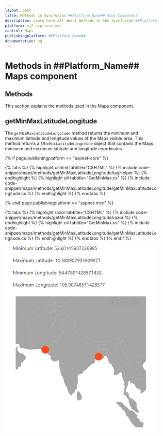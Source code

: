 ```yaml
---
layout: post
title: Methods in Syncfusion ##Platform_Name## Maps Component
description: Learn here all about methods in the Syncfusion ##Platform_Name## Maps component of Syncfusion Essential JS 2 and more.
platform: ej2-asp-core-mvc
control: Maps
publishingplatform: ##Platform_Name##
documentation: ug
---
```


# Methods in ##Platform_Name## Maps component

## Methods

This section explains the methods used in the Maps component.

## getMinMaxLatitudeLongitude

The `getMinMaxLatitudeLongitude` method returns the minimum and maximum latitude and longitude values of the Maps visible area. This method returns a `IMinMaxLatitudeLongitude` object that contains the Maps minimum and maximum latitude and longitude coordinates.

{% if page.publishingplatform == "aspnet-core" %}

{% tabs %}
{% highlight cshtml tabtitle="CSHTML" %}
{% include code-snippet/maps/methods/getMinMaxLatitudeLongitude/tagHelper %}
{% endhighlight %}
{% highlight c# tabtitle="GetMinMax.cs" %}
{% include code-snippet/maps/methods/getMinMaxLatitudeLongitude/getMinMaxLatitudeLongitude.cs %}
{% endhighlight %}
{% endtabs %}

{% elsif page.publishingplatform == "aspnet-mvc" %}

{% tabs %}
{% highlight razor tabtitle="CSHTML" %}
{% include code-snippet/maps/methods/getMinMaxLatitudeLongitude/razor %}
{% endhighlight %}
{% highlight c# tabtitle="GetMinMax.cs" %}
{% include code-snippet/maps/methods/getMinMaxLatitudeLongitude/getMinMaxLatitudeLongitude.cs %}
{% endhighlight %}
{% endtabs %}
{% endif %}


![getMinMaxLatitudeLongitude method](./images/Methods/getMinMaxLatitudeLongitude-method.PNG)
